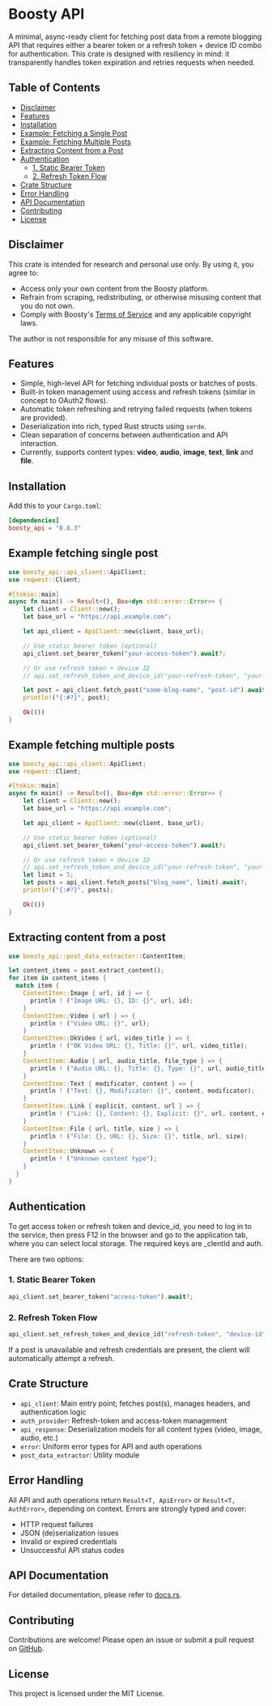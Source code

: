# Boosty API

A minimal, async-ready client for fetching post data from a remote blogging API that requires either a bearer token
or a refresh token + device ID combo for authentication. This crate is designed with resiliency in mind: it
transparently handles token expiration and retries requests when needed.

## Table of Contents

- [Disclaimer](#disclaimer)
- [Features](#features)
- [Installation](#installation)
- [Example: Fetching a Single Post](#example-fetching-single-post)
- [Example: Fetching Multiple Posts](#example-fetching-multiple-posts)
- [Extracting Content from a Post](#extracting-content-from-a-post)
- [Authentication](#authentication)
    - [1. Static Bearer Token](#1-static-bearer-token)
    - [2. Refresh Token Flow](#2-refresh-token-flow)
- [Crate Structure](#crate-structure)
- [Error Handling](#error-handling)
- [API Documentation](#api-documentation)
- [Contributing](#contributing)
- [License](#license)

## Disclaimer

This crate is intended for research and personal use only.
By using it, you agree to:
- Access only your own content from the Boosty platform.
- Refrain from scraping, redistributing, or otherwise misusing content that you do not own.
- Comply with Boosty's [Terms of Service](https://boosty.to/terms) and any applicable copyright laws.

The author is not responsible for any misuse of this software.

## Features

- Simple, high-level API for fetching individual posts or batches of posts.
- Built-in token management using access and refresh tokens (similar in concept to OAuth2 flows).
- Automatic token refreshing and retrying failed requests (when tokens are provided).
- Deserialization into rich, typed Rust structs using `serde`.
- Clean separation of concerns between authentication and API interaction.
- Currently, supports content types: **video**, **audio**, **image**, **text**, **link** and **file**.  

## Installation

Add this to your `Cargo.toml`:

```toml
[dependencies]
boosty_api = "0.8.3"
```

## Example fetching single post

```rust
use boosty_api::api_client::ApiClient;
use reqwest::Client;

#[tokio::main]
async fn main() -> Result<(), Box<dyn std::error::Error>> {
    let client = Client::new();
    let base_url = "https://api.example.com";

    let api_client = ApiClient::new(client, base_url);

    // Use static bearer token (optional)
    api_client.set_bearer_token("your-access-token").await?;

    // Or use refresh token + device ID
    // api.set_refresh_token_and_device_id("your-refresh-token", "your-device-id").await?;

    let post = api_client.fetch_post("some-blog-name", "post-id").await?;
    println!("{:#?}", post);

    Ok(())
}
```

## Example fetching multiple posts

```rust
use boosty_api::api_client::ApiClient;
use reqwest::Client;

#[tokio::main]
async fn main() -> Result<(), Box<dyn std::error::Error>> {
    let client = Client::new();
    let base_url = "https://api.example.com";

    let api_client = ApiClient::new(client, base_url);

    // Use static bearer token (optional)
    api_client.set_bearer_token("your-access-token").await?;

    // Or use refresh token + device ID
    // api.set_refresh_token_and_device_id("your-refresh-token", "your-device-id").await?;
    let limit = 5;
    let posts = api_client.fetch_posts("blog_name", limit).await?;
    println!("{:#?}", posts);

    Ok(())
}
```

## Extracting content from a post

```rust
use boosty_api::post_data_extractor::ContentItem;

let content_items = post.extract_content();
for item in content_items {
  match item {
    ContentItem::Image { url, id } => {
      println ! ("Image URL: {}, ID: {}", url, id);
    }
    ContentItem::Video { url } => {
      println ! ("Video URL: {}", url);
    }
    ContentItem::OkVideo { url, video_title } => {
      println ! ("OK Video URL: {}, Title: {}", url, video_title);
    }
    ContentItem::Audio { url, audio_title, file_type } => {
      println ! ("Audio URL: {}, Title: {}, Type: {}", url, audio_title, file_type);
    }
    ContentItem::Text { modificator, content } => {
      println ! ("Text: {}, Modificator: {}", content, modificator);
    }
    ContentItem::Link { explicit, content, url } => {
      println ! ("Link: {}, Content: {}, Explicit: {}", url, content, explicit);
    }
    ContentItem::File { url, title, size } => {
      println ! ("File: {}, URL: {}, Size: {}", title, url, size);
    }
    ContentItem::Unknown => {
      println ! ("Unknown content type");
    }
  }
}
```

## Authentication

To get access token or refresh token and device_id, you need to log in to the service, then press F12 in the browser and go to the application tab, where you can select local storage. The required keys are _clentId and auth.

There are two options:

### 1. Static Bearer Token

```rust
api_client.set_bearer_token("access-token").await?;
```

### 2. Refresh Token Flow

```rust
api_client.set_refresh_token_and_device_id("refresh-token", "device-id").await?;
```

If a post is unavailable and refresh credentials are present, the client will automatically attempt a refresh.

## Crate Structure

- `api_client`: Main entry point; fetches post(s), manages headers, and authentication logic
- `auth_provider`: Refresh-token and access-token management
- `api_response`: Deserialization models for all content types (video, image, audio, etc.)
- `error`: Uniform error types for API and auth operations
- `post_data_extractor`: Utility module

## Error Handling

All API and auth operations return `Result<T, ApiError>` or `Result<T, AuthError>`, depending on context. Errors are
strongly typed and cover:

- HTTP request failures
- JSON (de)serialization issues
- Invalid or expired credentials
- Unsuccessful API status codes

## API Documentation

For detailed documentation, please refer to [docs.rs](https://docs.rs/boosty_api).

## Contributing

Contributions are welcome! Please open an issue or submit a pull request
on [GitHub](https://github.com/ath31st/boosty_api_rs).

## License

This project is licensed under the MIT License.

